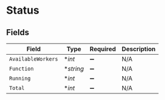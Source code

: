# Status


## Fields

| Field              | Type               | Required           | Description        |
| ------------------ | ------------------ | ------------------ | ------------------ |
| `AvailableWorkers` | **int*             | :heavy_minus_sign: | N/A                |
| `Function`         | **string*          | :heavy_minus_sign: | N/A                |
| `Running`          | **int*             | :heavy_minus_sign: | N/A                |
| `Total`            | **int*             | :heavy_minus_sign: | N/A                |